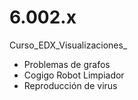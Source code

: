# 6.002.x
Curso_EDX_Visualizaciones_


- Problemas de grafos
- Cogigo Robot Limpiador
- Reproducción de virus

